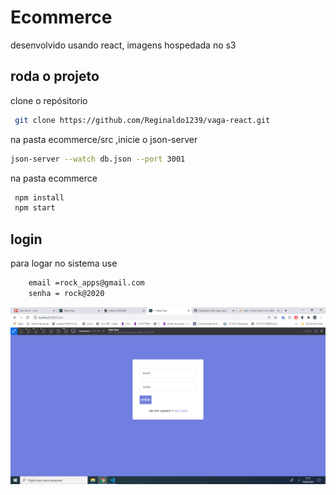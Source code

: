 # Ecommerce

desenvolvido usando react,
imagens hospedada no s3

## roda o projeto

clone o repósitorio

```bash
 git clone https://github.com/Reginaldo1239/vaga-react.git

```
na pasta ecommerce/src ,inicie o json-server
```bash
json-server --watch db.json --port 3001

```

na pasta ecommerce
```bash
 npm install
 npm start
```

## login
para logar no sistema use 
```bash
    email =rock_apps@gmail.com 
    senha = rock@2020
```

<img src='https://github.com/Reginaldo1239/vaga-react/blob/main/ecommerce/src/assets/screenshot/screenshot0.png'>